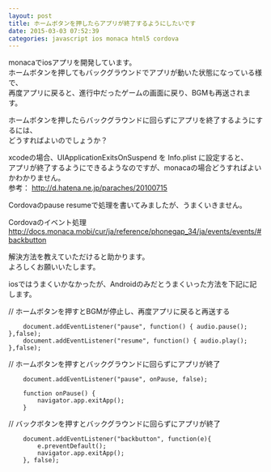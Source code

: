 ```yaml
---
layout: post
title: ホームボタンを押したらアプリが終了するようにしたいです
date: 2015-03-03 07:52:39
categories: javascript ios monaca html5 cordova
---
```

<!-- {% raw %} -->
<p>monacaでiosアプリを開発しています。<br>
ホームボタンを押してもバックグラウンドでアプリが動いた状態になっている様で、<br>
再度アプリに戻ると、進行中だったゲームの画面に戻り、BGMも再送されます。</p>

<p>ホームボタンを押したらバックグラウンドに回らずにアプリを終了するようにするには、<br>
どうすればよいのでしょうか？</p>

<p>xcodeの場合、UIApplicationExitsOnSuspend を Info.plist に設定すると、<br>
アプリが終了するようにできるようなのですが、monacaの場合どうすればよいかわかりません。<br>
参考： <a href="http://d.hatena.ne.jp/paraches/20100715" rel="nofollow">http://d.hatena.ne.jp/paraches/20100715</a></p>

<p>Cordovaのpause resumeで処理を書いてみましたが、うまくいきません。</p>

<p>Cordovaのイベント処理<br>
<a href="http://docs.monaca.mobi/cur/ja/reference/phonegap_34/ja/events/events/#backbutton" rel="nofollow">http://docs.monaca.mobi/cur/ja/reference/phonegap_34/ja/events/events/#backbutton</a></p>

<p>解決方法を教えていただけると助かります。<br>
よろしくお願いいたします。</p>

<p>iosではうまくいかなかったが、Androidのみだとうまくいった方法を下記に記します。</p>

<p>// ホームボタンを押すとBGMが停止し、再度アプリに戻ると再送する</p>

<pre><code>    document.addEventListener("pause", function() { audio.pause(); },false);
    document.addEventListener("resume", function() { audio.play(); },false);
</code></pre>

<p>// ホームボタンを押すとバックグラウンドに回らずにアプリが終了</p>

<pre><code>    document.addEventListener("pause", onPause, false);

    function onPause() {
        navigator.app.exitApp();
    }
</code></pre>

<p>// バックボタンを押すとバックグラウンドに回らずにアプリが終了</p>

<pre><code>    document.addEventListener("backbutton", function(e){
        e.preventDefault();
        navigator.app.exitApp();
    }, false);
</code></pre>
<!-- {% endraw %} -->
